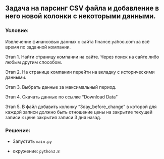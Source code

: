 ## Задача на парсинг CSV файла и добавление в него новой колонки с некоторыми данными.

### Условие:
 
Извлечение финансовых данных с сайта finance.yahoo.com за всё время по заданной компании.

Этап 1. Найти страницу компании на сайте. Через поиск на сайте либо любым другим способом.

Этап 2. На странице компании перейти на вкладку с историческими данными.

Этап 3. Выбрать данные за максимальный период.

Этап 4. Скачать данные по ссылке “Download Data”

Этап 5. В файл добавить колонку “3day_before_change” в которой для каждой записи должно быть отношение цены на закрытие текущей записи к цене закрытия записи 3 дня назад.

### Решение:

- Запустить `main.py`

- окружение: `python3.8`